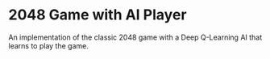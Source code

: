 # 2048 Game with AI Player

An implementation of the classic 2048 game with a Deep Q-Learning AI that learns to play the game.
